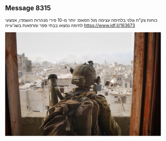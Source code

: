 ## Message 8315

כוחות צק"ח גולני בלחימה עצימה מול חמאס: 
יותר מ-10 פירי מנהרות הושמדו, אמצעי לחימה נמצאו בבתי ספר ומרפאות בשג'עייה
https://www.idf.il/163673

![Photo](8315/8315_photo.jpg)
